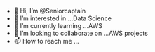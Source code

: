 - 👋 Hi, I’m @Seniorcaptain
- 👀 I’m interested in ...Data Science
- 🌱 I’m currently learning ...AWS
- 💞️ I’m looking to collaborate on ...AWS projects
- 📫 How to reach me ...

<!---
Seniorcaptain/Seniorcaptain is a ✨ special ✨ repository because its `README.md` (this file) appears on your GitHub profile.
You can click the Preview link to take a look at your changes.
--->
